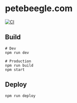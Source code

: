 # petebeegle.com
[![CI](https://github.com/petebeegle/petebeegle.com/actions/workflows/main.yml/badge.svg)](https://github.com/petebeegle/petebeegle.com/actions/workflows/main.yml)
## Build
```
# Dev
npm run dev

# Production
npm run build
npm start
```

## Deploy
```
npm run deploy
```